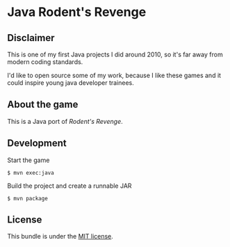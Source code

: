Java Rodent's Revenge
=====================

## Disclaimer

This is one of my first Java projects I did around 2010, so it's far away from modern coding standards.

I'd like to open source some of my work, because I like these games and it could inspire young java developer trainees.

## About the game

This is a Java port of *Rodent's Revenge*.

## Development

Start the game

```
$ mvn exec:java
```

Build the project and create a runnable JAR

```
$ mvn package
```

## License

This bundle is under the [MIT license](LICENSE.md).


